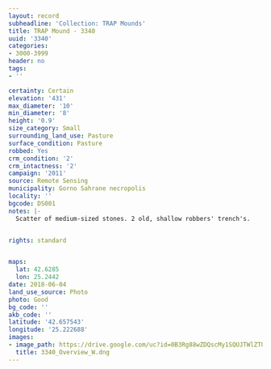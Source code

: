 ```yaml
---
layout: record
subheadline: 'Collection: TRAP Mounds'
title: TRAP Mound - 3340
uuid: '3340'
categories:
- 3000-3999
header: no
tags:
- ''

certainty: Certain
elevation: '431'
max_diameter: '10'
min_diameter: '8'
height: '0.9'
size_category: Small
surrounding_land_use: Pasture
surface_condition: Pasture
robbed: Yes
crm_condition: '2'
crm_intactness: '2'
campaign: '2011'
source: Remote Sensing
municipality: Gorno Sahrane necropolis
locality: ''
bgcode: DS001
notes: |-
  Scatter of medium-sized stones. 2 old, shallow robbers' trench's.


rights: standard


maps:
  lat: 42.6285
  lon: 25.2442
date: 2018-06-04
land_use_source: Photo
photo: Good
bg_code: ''
akb_code: ''
latitude: '42.657543'
longitude: '25.222688'
images:
- image_path: https://drive.google.com/uc?id=0B3Rg88wZDQscMy1SQUJTWlZTU3M
  title: 3340_Overview_W.dng
---
```

